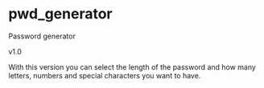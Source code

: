 # pwd_generator
Password generator

v1.0

With this version you can select the length of the password and how many letters, numbers and special characters you want to have.
